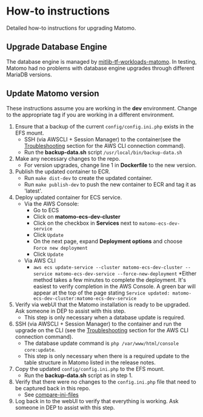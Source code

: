 # How-to instructions

Detailed how-to instructions for upgrading Matomo.

## Upgrade Database Engine

The database engine is managed by [mitlib-tf-workloads-matomo](https://github.com/mitlibraries/mitlib-tf-workloads-matomo). In testing, Matomo had no problems with database engine upgrades through different MariaDB versions.

## Update Matomo version

These instructions assume you are working in the **dev** environment.  Change to the appropriate <env> tag if you are working in a different environment.

1. Ensure that a backup of the current `config/config.ini.php` exists in the EFS mount.
   * SSH (via AWSCLI + Session Manager) to the container(see the [Troubleshooting](./HOWTO-miscellaneous.md) section for the AWS CLI connection command).
   * Run the **backup-data.sh** script `/usr/local/bin/backup-data.sh`
1. Make any necessary changes to the repo.
   * For version upgrades, change line 1 in **Dockerfile** to the new version.
1. Publish the updated container to ECR.
   * Run `make dist-dev` to create the updated container.
   * Run `make publish-dev` to push the new container to ECR and tag it as 'latest'.
1. Deploy updated container for ECS service.
   * Via the AWS Console:
     * Go to ECS
     * Click on **matomo-ecs-dev-cluster**
     * Click on the checkbox in **Services** next to `matomo-ecs-dev-service`
     * Click  `Update`
     * On the next page, expand **Deployment options** and choose `Force new deployment`
     * Click `Update`
   * Via AWS CLI
     * `aws ecs update-service --cluster matomo-ecs-dev-cluster --service matomo-ecs-dev-service --force-new-deployment`
   *Either method takes a few minutes to complete the deployment.  It's easiest to verify completion in the AWS Console.  A green bar will appear at the top of the page stating `Service updated: matomo-ecs-dev-cluster:matomo-ecs-dev-service`
1. Verify via webUI that the Matomo installation is ready to be upgraded. Ask someone in DEP to assist with this step.
   * This step is only necessary when a database update is required.
1. SSH (via AWSCLI + Session Manager) to the container and run the upgrade on the CLI (see the [Troubleshooting](./HOWTO-miscellaneous.md) section for the AWS CLI connection command).
   * The database update command is `php /var/www/html/console core:update`.
   * This step is only necessary when there is a required update to the table structure in Matomo listed in the release notes.
1. Copy the updated `config/config.ini.php` to the EFS mount.
   * Run the **backup-data.sh** script as in step 1.
1. Verify that there were no changes to the `config.ini.php` file that need to be captured back in this repo.
   * See [compare-ini-files](./HOWTO-compare-ini-files.md)
1. Log back in to the webUI to verify that everything is working.  Ask someone in DEP to assist with this step.
